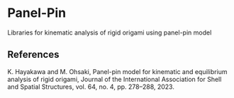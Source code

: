 # Panel-Pin
Libraries for kinematic analysis of rigid origami using panel-pin model

## References
K. Hayakawa and M. Ohsaki, Panel-pin model for kinematic and equilibrium analysis of rigid origami, Journal of the International Association for Shell and Spatial Structures, vol. 64, no. 4, pp. 278–288, 2023.
